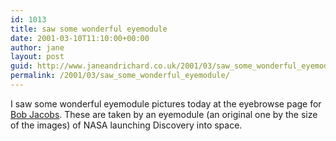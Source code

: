 ```yaml
---
id: 1013
title: saw some wonderful eyemodule
date: 2001-03-10T11:10:00+00:00
author: jane
layout: post
guid: http://www.janeandrichard.co.uk/2001/03/saw_some_wonderful_eyemodule
permalink: /2001/03/saw_some_wonderful_eyemodule/
---
```

I saw some wonderful eyemodule pictures today at the eyebrowse page for [Bob Jacobs](http://lightfantastic.org/eye/bobjacobs/). These are taken by an eyemodule (an original one by the size of the images) of NASA launching Discovery into space.